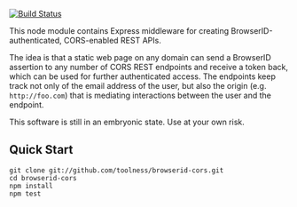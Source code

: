 [![Build Status](https://secure.travis-ci.org/toolness/browserid-cors.png?branch=master)](http://travis-ci.org/toolness/browserid-cors)

This node module contains Express middleware for creating 
BrowserID-authenticated, CORS-enabled REST APIs.

The idea is that a static web page on any domain can send a BrowserID
assertion to any number of CORS REST endpoints and receive a token back,
which can be used for further authenticated access. The endpoints keep
track not only of the email address of the user, but also the origin
(e.g. `http://foo.com`) that is mediating interactions between the user
and the endpoint.

This software is still in an embryonic state. Use at your own risk.

## Quick Start

    git clone git://github.com/toolness/browserid-cors.git
    cd browserid-cors
    npm install
    npm test
